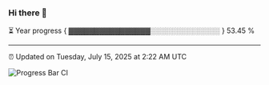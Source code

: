 ### Hi there 👋

⏳ Year progress { ▓▓▓▓▓▓▓▓▓▓▓▓▓▓▓▓░░░░░░░░░░░░░░ } 53.45 %

---

⏰ Updated on Tuesday, July 15, 2025 at 2:22 AM UTC

![Progress Bar CI](https://github.com/arthurbuhl/arthurbuhl/workflows/Progress%20Bar%20CI/badge.svg)
